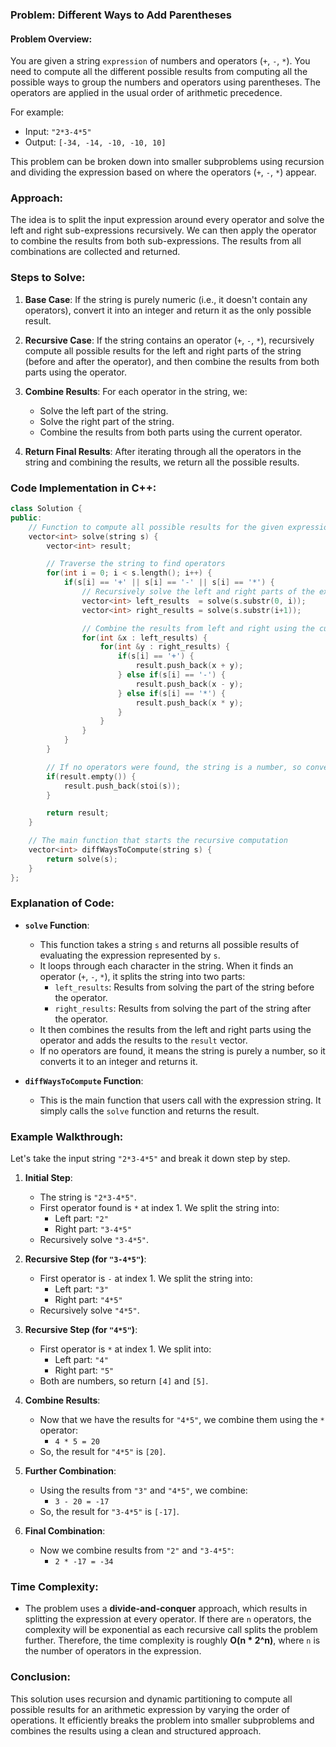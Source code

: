 ### Problem: **Different Ways to Add Parentheses**

#### Problem Overview:
You are given a string `expression` of numbers and operators (`+`, `-`, `*`). You need to compute all the different possible results from computing all the possible ways to group the numbers and operators using parentheses. The operators are applied in the usual order of arithmetic precedence.

For example:
- Input: `"2*3-4*5"`
- Output: `[-34, -14, -10, -10, 10]`

This problem can be broken down into smaller subproblems using recursion and dividing the expression based on where the operators (`+`, `-`, `*`) appear.

### Approach:
The idea is to split the input expression around every operator and solve the left and right sub-expressions recursively. We can then apply the operator to combine the results from both sub-expressions. The results from all combinations are collected and returned.

### Steps to Solve:
1. **Base Case**: 
   If the string is purely numeric (i.e., it doesn't contain any operators), convert it into an integer and return it as the only possible result.
   
2. **Recursive Case**: 
   If the string contains an operator (`+`, `-`, `*`), recursively compute all possible results for the left and right parts of the string (before and after the operator), and then combine the results from both parts using the operator.

3. **Combine Results**: 
   For each operator in the string, we:
   - Solve the left part of the string.
   - Solve the right part of the string.
   - Combine the results from both parts using the current operator.

4. **Return Final Results**: 
   After iterating through all the operators in the string and combining the results, we return all the possible results.

### Code Implementation in C++:

```cpp
class Solution {
public:
    // Function to compute all possible results for the given expression
    vector<int> solve(string s) {
        vector<int> result;

        // Traverse the string to find operators
        for(int i = 0; i < s.length(); i++) {
            if(s[i] == '+' || s[i] == '-' || s[i] == '*') {
                // Recursively solve the left and right parts of the expression
                vector<int> left_results  = solve(s.substr(0, i));
                vector<int> right_results = solve(s.substr(i+1));

                // Combine the results from left and right using the current operator
                for(int &x : left_results) {
                    for(int &y : right_results) {
                        if(s[i] == '+') {
                            result.push_back(x + y);
                        } else if(s[i] == '-') {
                            result.push_back(x - y);
                        } else if(s[i] == '*') {
                            result.push_back(x * y);
                        }
                    }
                }
            }
        }

        // If no operators were found, the string is a number, so convert and return it
        if(result.empty()) {
            result.push_back(stoi(s));
        }

        return result;
    }

    // The main function that starts the recursive computation
    vector<int> diffWaysToCompute(string s) {
        return solve(s);
    }
};
```

### Explanation of Code:

- **`solve` Function**:
   - This function takes a string `s` and returns all possible results of evaluating the expression represented by `s`.
   - It loops through each character in the string. When it finds an operator (`+`, `-`, `*`), it splits the string into two parts:
     - `left_results`: Results from solving the part of the string before the operator.
     - `right_results`: Results from solving the part of the string after the operator.
   - It then combines the results from the left and right parts using the operator and adds the results to the `result` vector.
   - If no operators are found, it means the string is purely a number, so it converts it to an integer and returns it.

- **`diffWaysToCompute` Function**:
   - This is the main function that users call with the expression string. It simply calls the `solve` function and returns the result.

### Example Walkthrough:
Let's take the input string `"2*3-4*5"` and break it down step by step.

1. **Initial Step**:
   - The string is `"2*3-4*5"`.
   - First operator found is `*` at index 1. We split the string into:
     - Left part: `"2"`
     - Right part: `"3-4*5"`
   - Recursively solve `"3-4*5"`.

2. **Recursive Step (for `"3-4*5"`)**:
   - First operator is `-` at index 1. We split the string into:
     - Left part: `"3"`
     - Right part: `"4*5"`
   - Recursively solve `"4*5"`.

3. **Recursive Step (for `"4*5"`)**:
   - First operator is `*` at index 1. We split into:
     - Left part: `"4"`
     - Right part: `"5"`
   - Both are numbers, so return `[4]` and `[5]`.

4. **Combine Results**:
   - Now that we have the results for `"4*5"`, we combine them using the `*` operator:
     - `4 * 5 = 20`
   - So, the result for `"4*5"` is `[20]`.

5. **Further Combination**:
   - Using the results from `"3"` and `"4*5"`, we combine:
     - `3 - 20 = -17`
   - So, the result for `"3-4*5"` is `[-17]`.

6. **Final Combination**:
   - Now we combine results from `"2"` and `"3-4*5"`:
     - `2 * -17 = -34`

### Time Complexity:
- The problem uses a **divide-and-conquer** approach, which results in splitting the expression at every operator. If there are `n` operators, the complexity will be exponential as each recursive call splits the problem further. Therefore, the time complexity is roughly **O(n \* 2^n)**, where `n` is the number of operators in the expression.

### Conclusion:
This solution uses recursion and dynamic partitioning to compute all possible results for an arithmetic expression by varying the order of operations. It efficiently breaks the problem into smaller subproblems and combines the results using a clean and structured approach.
